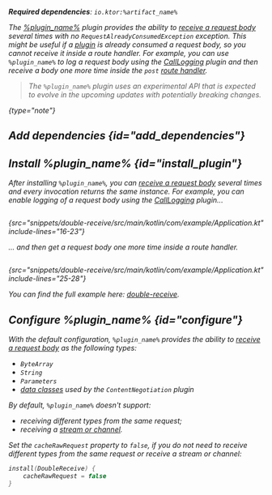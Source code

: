 [//]: # (title: DoubleReceive)

<var name="plugin_name" value="DoubleReceive"/>
<var name="package_name" value="io.ktor.server.plugins.doublereceive"/>
<var name="artifact_name" value="ktor-server-double-receive"/>

<tldr>
<p>
<b>Required dependencies</b>: <code>io.ktor:%artifact_name%</code>
</p>
<var name="example_name" value="double-receive"/>
<include from="lib.topic" element-id="download_example"/>
<include from="lib.topic" element-id="native_server_supported"/>
</tldr>

The [%plugin_name%](https://api.ktor.io/ktor-server/ktor-server-plugins/ktor-server-double-receive/io.ktor.server.plugins.doublereceive/-double-receive.html) plugin provides the ability to [receive a request body](server-requests.md#body_contents) several times with no `RequestAlreadyConsumedException` exception.
This might be useful if a [plugin](server-plugins.md) is already consumed a request body, so you cannot receive it inside a route handler.
For example, you can use `%plugin_name%` to log a request body using the [CallLogging](server-call-logging.md) plugin and then receive a body one more time inside the `post` [route handler](server-routing.md#define_route).

> The `%plugin_name%` plugin uses an experimental API that is expected to evolve in the upcoming updates with potentially breaking changes.
>
{type="note"}

## Add dependencies {id="add_dependencies"}

<include from="lib.topic" element-id="add_ktor_artifact_intro"/>
<include from="lib.topic" element-id="add_ktor_artifact"/>

## Install %plugin_name% {id="install_plugin"}

<include from="lib.topic" element-id="install_plugin"/>
<include from="lib.topic" element-id="install_plugin_route"/>

After installing `%plugin_name%`, you can [receive a request body](server-requests.md#body_contents) several times and every invocation returns the same instance.
For example, you can enable logging of a request body using the [CallLogging](server-call-logging.md) plugin...

```kotlin
```
{src="snippets/double-receive/src/main/kotlin/com/example/Application.kt" include-lines="16-23"}

... and then get a request body one more time inside a route handler.

```kotlin
```
{src="snippets/double-receive/src/main/kotlin/com/example/Application.kt" include-lines="25-28"}

You can find the full example here: [double-receive](https://github.com/ktorio/ktor-documentation/tree/%ktor_version%/codeSnippets/snippets/double-receive).


## Configure %plugin_name% {id="configure"}
With the default configuration, `%plugin_name%` provides the ability to [receive a request body](server-requests.md#body_contents) as the following types:

- `ByteArray` 
- `String`
- `Parameters` 
- [data classes](server-serialization.md#create_data_class) used by the `ContentNegotiation` plugin

By default, `%plugin_name%` doesn't support:

- receiving different types from the same request;
- receiving a [stream or channel](server-requests.md#raw).

Set the `cacheRawRequest` property to `false`, if you do not need to receive different types from the same request or receive a stream or channel:

```kotlin
install(DoubleReceive) {
    cacheRawRequest = false
}
```
